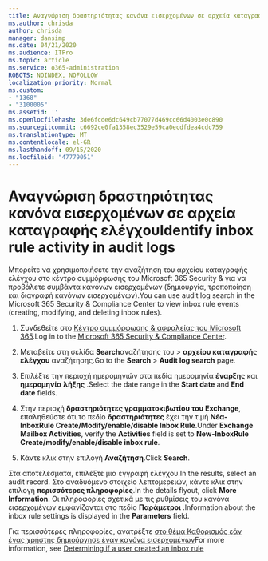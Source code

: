 ```yaml
---
title: Αναγνώριση δραστηριότητας κανόνα εισερχομένων σε αρχεία καταγραφής ελέγχου
ms.author: chrisda
author: chrisda
manager: dansimp
ms.date: 04/21/2020
ms.audience: ITPro
ms.topic: article
ms.service: o365-administration
ROBOTS: NOINDEX, NOFOLLOW
localization_priority: Normal
ms.custom:
- "1368"
- "3100005"
ms.assetid: ''
ms.openlocfilehash: 3de6fcde6dc649cb77077d469cc66d4003e0c890
ms.sourcegitcommit: c6692ce0fa1358ec3529e59ca0ecdfdea4cdc759
ms.translationtype: MT
ms.contentlocale: el-GR
ms.lasthandoff: 09/15/2020
ms.locfileid: "47779051"
---
```

# <a name="identify-inbox-rule-activity-in-audit-logs"></a><span data-ttu-id="cc5e5-102">Αναγνώριση δραστηριότητας κανόνα εισερχομένων σε αρχεία καταγραφής ελέγχου</span><span class="sxs-lookup"><span data-stu-id="cc5e5-102">Identify inbox rule activity in audit logs</span></span>

<span data-ttu-id="cc5e5-103">Μπορείτε να χρησιμοποιήσετε την αναζήτηση του αρχείου καταγραφής ελέγχου στο κέντρο συμμόρφωσης του Microsoft 365 Security & για να προβάλετε συμβάντα κανόνων εισερχομένων (δημιουργία, τροποποίηση και διαγραφή κανόνων εισερχομένων).</span><span class="sxs-lookup"><span data-stu-id="cc5e5-103">You can use audit log search in the Microsoft 365 Security & Compliance Center to view inbox rule events (creating, modifying, and deleting inbox rules).</span></span>

1. <span data-ttu-id="cc5e5-104">Συνδεθείτε στο [Κέντρο συμμόρφωσης & ασφαλείας του Microsoft 365](https://protection.office.com/).</span><span class="sxs-lookup"><span data-stu-id="cc5e5-104">Log in to the [Microsoft 365 Security & Compliance Center](https://protection.office.com/).</span></span>

2. <span data-ttu-id="cc5e5-105">Μεταβείτε στη σελίδα **Search**αναζήτησης του  >  **αρχείου καταγραφής ελέγχου** αναζήτησης.</span><span class="sxs-lookup"><span data-stu-id="cc5e5-105">Go to the **Search** > **Audit log search** page.</span></span>

3. <span data-ttu-id="cc5e5-106">Επιλέξτε την περιοχή ημερομηνιών στα πεδία ημερομηνία **έναρξης** και **ημερομηνία λήξης** .</span><span class="sxs-lookup"><span data-stu-id="cc5e5-106">Select the date range in the **Start date** and **End date** fields.</span></span>

4. <span data-ttu-id="cc5e5-107">Στην περιοχή **δραστηριότητες γραμματοκιβωτίου του Exchange**, επαληθεύστε ότι το πεδίο **δραστηριότητες** έχει την τιμή **Νέα-InboxRule Create/Modify/enable/disable Inbox Rule**.</span><span class="sxs-lookup"><span data-stu-id="cc5e5-107">Under **Exchange Mailbox Activities**, verify the **Activities** field is set to **New-InboxRule Create/modify/enable/disable inbox rule**.</span></span>

5. <span data-ttu-id="cc5e5-108">Κάντε κλικ στην επιλογή **Αναζήτηση**.</span><span class="sxs-lookup"><span data-stu-id="cc5e5-108">Click **Search**.</span></span>

<span data-ttu-id="cc5e5-109">Στα αποτελέσματα, επιλέξτε μια εγγραφή ελέγχου.</span><span class="sxs-lookup"><span data-stu-id="cc5e5-109">In the results, select an audit record.</span></span> <span data-ttu-id="cc5e5-110">Στο αναδυόμενο στοιχείο λεπτομερειών, κάντε κλικ στην επιλογή **περισσότερες πληροφορίες**.</span><span class="sxs-lookup"><span data-stu-id="cc5e5-110">In the details flyout, click **More Information**.</span></span> <span data-ttu-id="cc5e5-111">Οι πληροφορίες σχετικά με τις ρυθμίσεις του κανόνα εισερχομένων εμφανίζονται στο πεδίο **Παράμετροι** .</span><span class="sxs-lookup"><span data-stu-id="cc5e5-111">Information about the inbox rule settings is displayed in the **Parameters** field.</span></span>

<span data-ttu-id="cc5e5-112">Για περισσότερες πληροφορίες, ανατρέξτε [στο θέμα Καθορισμός εάν ένας χρήστης δημιούργησε έναν κανόνα εισερχομένων](https://docs.microsoft.com//office365/securitycompliance/auditing-troubleshooting-scenarios#determining-if-a-user-created-an-inbox-rule)</span><span class="sxs-lookup"><span data-stu-id="cc5e5-112">For more information, see [Determining if a user created an inbox rule](https://docs.microsoft.com//office365/securitycompliance/auditing-troubleshooting-scenarios#determining-if-a-user-created-an-inbox-rule)</span></span>
